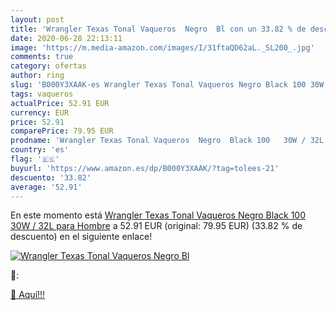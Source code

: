 ```yaml
---
layout: post
title: 'Wrangler Texas Tonal Vaqueros  Negro  Bl con un 33.82 % de descuento'
date: 2020-06-28 22:13:11
image: 'https://m.media-amazon.com/images/I/31ftaQD62aL._SL200_.jpg'
comments: true
category: ofertas
author: ring
slug: 'B000Y3XAAK-es Wrangler Texas Tonal Vaqueros Negro Black 100 30W / 32L...'
tags: vaqueros
actualPrice: 52.91 EUR
currency: EUR
price: 52.91
comparePrice: 79.95 EUR
prodname: 'Wrangler Texas Tonal Vaqueros  Negro  Black 100   30W / 32L para Hombre'
country: 'es'
flag: '🇪🇸'
buyurl: 'https://www.amazon.es/dp/B000Y3XAAK/?tag=tolees-21'
descuento: '33.82'
average: '52.91'
---
```


En este momento está [Wrangler Texas Tonal Vaqueros  Negro  Black 100   30W / 32L para Hombre](https://www.amazon.es/dp/B000Y3XAAK/?tag=tolees-21) a 52.91 EUR (original: 79.95 EUR) (33.82 %  de descuento) en el siguiente enlace!

[![Wrangler Texas Tonal Vaqueros  Negro  Bl](https://m.media-amazon.com/images/I/31ftaQD62aL._SL200_.jpg)](https://www.amazon.es/dp/B000Y3XAAK/?tag=tolees-21)

🔎:


[🛒 Aquí!!!](https://www.amazon.es/dp/B000Y3XAAK/?tag=tolees-21)
